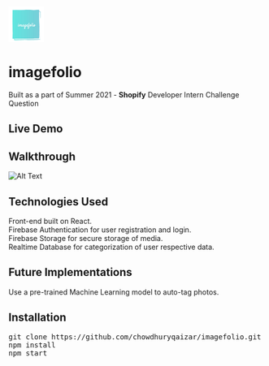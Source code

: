 <img src="imagefolio.png" width=70px height=70px>

# imagefolio

Built as a part of Summer 2021 - **Shopify**
Developer Intern Challenge Question

## Live Demo

## Walkthrough
![Alt Text](https://media.giphy.com/media/fpE2ESlAAXRQhWfad1/giphy.gif)

## Technologies Used
Front-end built on React.  
Firebase Authentication for user registration and login.  
Firebase Storage for secure storage of media.  
Realtime Database for categorization of user respective data.

## Future Implementations
Use a pre-trained Machine Learning model to auto-tag photos.

## Installation
<pre>
git clone https://github.com/chowdhuryqaizar/imagefolio.git
npm install
npm start
</pre>
